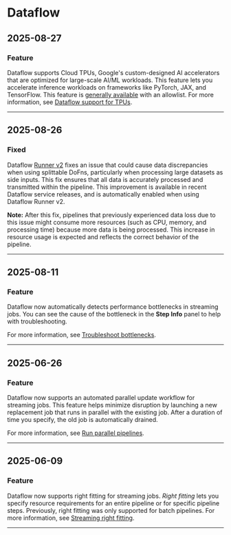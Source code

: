 # Dataflow

## 2025-08-27

### Feature

Dataflow supports Cloud TPUs, Google's custom-designed AI accelerators that are optimized for large-scale AI/ML workloads. This feature lets you accelerate inference workloads on frameworks like PyTorch, JAX, and TensorFlow. This feature is [generally available](https://cloud.google.com/products#product-launch-stages) with an allowlist. For more information, see [Dataflow support for TPUs](https://cloud.google.com/dataflow/docs/tpu/tpu-support).

---
## 2025-08-26

### Fixed

Dataflow [Runner v2](https://cloud.google.com/dataflow/docs/runner-v2) fixes an issue that could cause data discrepancies when using splittable DoFns, particularly when processing large datasets as side inputs. This fix ensures that all data is accurately processed and transmitted within the pipeline. This improvement is available in recent Dataflow service releases, and is automatically enabled when using Dataflow Runner v2.

**Note:** After this fix, pipelines that previously experienced data loss due to this issue might consume more resources (such as CPU, memory, and processing time) because more data is being processed. This increase in resource usage is expected and reflects the correct behavior of the pipeline.

---
## 2025-08-11

### Feature

Dataflow now automatically detects performance bottlenecks in streaming jobs. You can see the cause of the bottleneck in the **Step Info** panel to help with troubleshooting.

For more information, see [Troubleshoot bottlenecks](https://cloud.google.com/dataflow/docs/guides/troubleshoot-bottlenecks).

---
## 2025-06-26

### Feature

Dataflow now supports an automated parallel update workflow for streaming jobs. This feature helps minimize disruption by launching a new replacement job that runs in parallel with the existing job. After a duration of time you specify, the old job is automatically drained.

For more information, see [Run parallel pipelines](https://cloud.google.com/dataflow/docs/guides/upgrade-guide#run-parallel-pipelines).

---
## 2025-06-09

### Feature

Dataflow now supports right fitting for streaming jobs. *Right fitting* lets you specify resource requirements for an entire pipeline or for specific pipeline steps. Previously, right fitting was only supported for batch pipelines. For more information, see [Streaming right fitting](https://cloud.google.com/dataflow/docs/guides/right-fitting#streaming-right-fitting).

---
